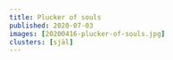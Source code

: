```yaml
---
title: Plucker of souls
published: 2020-07-03
images: [20200416-plucker-of-souls.jpg]
clusters: [själ]
---
```

